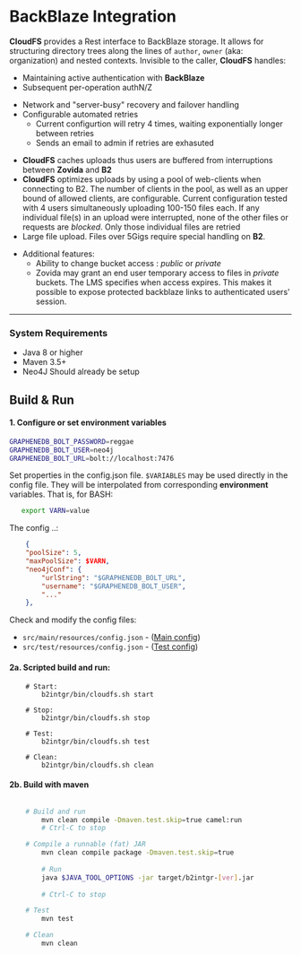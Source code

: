 BackBlaze Integration
=============================

**CloudFS** provides a Rest interface to BackBlaze storage. It allows for structuring directory trees along the lines of `author`, `owner` (aka: organization) and nested contexts.
Invisible to the caller, **CloudFS** handles:
- Maintaining active authentication with **BackBlaze**
- Subsequent per-operation authN/Z
+ Network and "server-busy" recovery and failover handling
+ Configurable automated retries
  - Current configurtion will retry 4 times, waiting exponentially longer between retries
  - Sends an email to admin if retries are exhasuted
- **CloudFS** caches uploads thus users are buffered from interruptions between **Zovida** and **B2**
- **CloudFS** optimizes uploads by using a pool of web-clients when connecting to B2. The number of clients in the pool, as well as an upper bound of allowed clients, are configurable. Current configuration tested with 4 users simultaneously uploading 100-150 files each. If any individual file(s) in an upload were interrupted, none of the other files or requests are _blocked_. Only those individual files are retried
- Large file upload. Files over 5Gigs require special handling on **B2**.
+ Additional features:
  - Ability to change bucket access : _public_ or _private_
  - Zovida may grant an end user temporary access to files in _private_ buckets. The LMS specifies when access expires. This makes it possible to expose protected backblaze links to authenticated users' session.

----


### System Requirements

- Java 8 or higher
- Maven 3.5+
- Neo4J Should already be setup


## Build & Run

#### 1. Configure or set environment variables

    
```bash
GRAPHENEDB_BOLT_PASSWORD=reggae
GRAPHENEDB_BOLT_USER=neo4j
GRAPHENEDB_BOLT_URL=bolt://localhost:7476
```

Set properties in the config.json file. `$VARIABLES` may be used directly in the config file. They will be interpolated from corresponding **environment** variables. That is, for BASH:
```bash
   export VARN=value
```
The config ..:

```json
    {
    "poolSize": 5,
    "maxPoolSize": $VARN,
    "neo4jConf": {
        "urlString": "$GRAPHENEDB_BOLT_URL",
        "username": "$GRAPHENEDB_BOLT_USER",
        "..."
    },
```


Check and modify the config files:

- `src/main/resources/config.json` - ([Main config](src/main/resources/config.json))
- `src/test/resources/config.json` - ([Test config](src/test/resources/config.json))

#### 2a. Scripted build and run:

```
    # Start:
        b2intgr/bin/cloudfs.sh start
    
    # Stop:
        b2intgr/bin/cloudfs.sh stop
        
    # Test:
        b2intgr/bin/cloudfs.sh test
        
    # Clean:
        b2intgr/bin/cloudfs.sh clean
```

#### 2b. Build with maven
```bash

    # Build and run
        mvn clean compile -Dmaven.test.skip=true camel:run
        # Ctrl-C to stop

    # Compile a runnable (fat) JAR
        mvn clean compile package -Dmaven.test.skip=true 
        
        # Run
        java $JAVA_TOOL_OPTIONS -jar target/b2intgr-[ver].jar
        
        # Ctrl-C to stop

    # Test
        mvn test 

    # Clean
        mvn clean         
```

